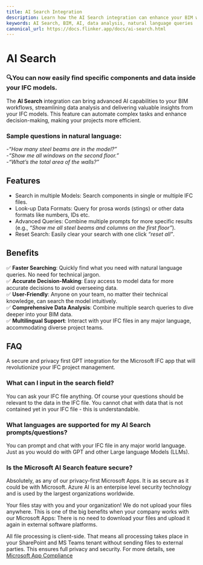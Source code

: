 ```yaml
---
title: AI Search Integration
description: Learn how the AI Search integration can enhance your BIM workflows with advanced AI capabilities.
keywords: AI Search, BIM, AI, data analysis, natural language queries
canonical_url: https://docs.flinker.app/docs/ai-search.html
---
```



# AI Search 

### 🔍You can now easily find specific components and data inside your IFC models. 

The **AI Search** integration can bring advanced AI capabilities to your BIM workflows, streamlining data analysis and delivering valuable insights from your IFC models. This feature can automate complex tasks and enhance decision-making, making your projects more efficient. 

### **Sample questions in natural language:**<br>

-*“How many steel beams are in the model?”*<br>
-*“Show me all windows on the second floor.”*<br>
-*“What’s the total area of the walls?”*<br>

## Features

* Search in multiple Models: Search components in single or multiple IFC files.
* Look-up Data Formats: Query for prosa words (stings) or other data formats like numbers, IDs etc.
* Advanced Queries: Combine multiple prompts for more specific results (e.g., *“Show me all steel beams and columns on the first floor”*).
* Reset Search: Easily clear your search with one click *“reset all”*.

## Benefits

✅ **Faster Searching**: Quickly find what you need with natural language queries. No need for technical jargon.<br>
✅ **Accurate Decision-Making**: Easy access to model data for more accurate decisions to avoid overseeing data.<br>
✅ **User-Friendly**: Anyone on your team, no matter their technical knowledge, can search the model intuitively.<br>
✅ **Comprehensive Data Analysis**: Combine multiple search queries to dive deeper into your BIM data.<br>
✅ **Multilingual Support**: Interact with your IFC files in any major language, accommodating diverse project teams.<br>

## FAQ 

A secure and privacy first GPT integration for the Microsoft IFC app that will revolutionize your IFC project management.

### What can I input in the search field?

You can ask your IFC file anything. Of course your questions should be relevant to the data in the IFC file. You cannot chat with data that is not contained yet in your IFC file - this is understandable.

### What languages are supported for my AI Search prompts/questions?

You can prompt and chat with your IFC file in any major world language. Just as you would do with GPT and other Large language Models (LLMs).

### Is the Microsoft AI Search feature secure?

Absolutely, as any of our privacy-first Microsoft Apps. It is as secure as it could be with Microsoft. Azure AI is an enterpise level security technology and is used by the largest organizations worldwide. 

Your files stay with you and your organization! We do not upload your files anywhere. This is one of the big benefits when your company works with our Microsoft Apps: There is no need to download your files and upload it again in external software platforms.

All file processing is client-side. That means all processing takes place in your SharePoint and MS Teams tenant without sending files to external parties. This ensures full privacy and security. For more details, see [Microsoft App Compliance](https://learn.microsoft.com/en-us/microsoft-365-app-certification/teams/flinker-gmbh-open-ifc-viewer?pivots=general)


<br><br><br><br><br><br><br><br><br><br><br><br><br><br><br><br><br><br><br><br><br><br><br><br>
